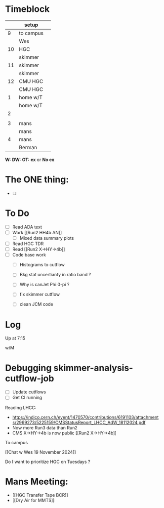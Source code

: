 # Timeblock

|     | setup     |     |
| --- | --------- | --- |
| 9   | to campus |     |
|     | Wes       |     |
| 10  | HGC       |     |
|     | skimmer   |     |
| 11  | skimmer   |     |
|     | skimmer   |     |
| 12  | CMU HGC   |     |
|     | CMU HGC   |     |
| 1   | home w/T  |     |
|     | home w/T  |     |
| 2   |           |     |
|     |           |     |
| 3   | mans      |     |
|     | mans      |     |
| 4   | mans      |     |
|     | Berman    |     |

**W:**
**DW:**
**OT:**
**ex** or **No ex**

# The ONE thing: 
- [ ] 


# To Do
- [ ] Read ADA text
- [ ]  Work [[Run2 HH4b AN]]
	 - [ ] Mixed data summary plots
- [ ] Read HGC TDR
- [ ] Read [[Run2 X->HY->4b]]
- [ ] Code base work
	- [ ] Histograms to cutflow
	- [ ] Bkg stat uncertianty in ratio band ?
	- [ ] Why is canJet Phi 0-pi ?
	- [ ] fix skimmer cutflow
	- [ ] clean JCM code


# Log


Up at 7:15

w/M 

# Debugging skimmer-analysis-cutflow-job
- [ ] Update cutflows
- [ ] Get CI running

Reading LHCC:
- https://indico.cern.ch/event/1470570/contributions/6191103/attachments/2969273/5225159/CMSStatusReport_LHCC_AdW_18112024.pdf
- Now more Run3 data than Run2 
- CMS X->HY->4b is now public [[Run2 X->HY->4b]]


To campus 

[[Chat w Wes 19 November 2024]]

Do I want to prioritize HGC on Tuesdays ? 


# Mans Meeting: 
- [[HGC Transfer Tape BCR]]
- [[Dry Air for MMTS]]


